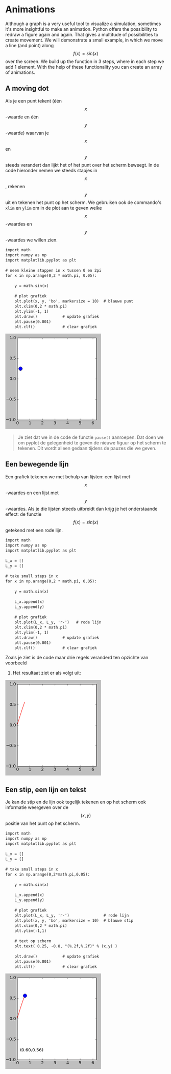 # Animations

Although a graph is a very useful tool to visualize a simulation, sometimes it's more insightful to make an animation. Python offers the possibility to redraw a figure again and again. That gives a multitude of possibilities to create movement. We will demonstrate a small example, in which we move a line (and point) along $$f(x)=sin(x)$$ over the screen. We build up the function in 3 steps, where in each step we add 1 element. With the help of these functionality you can create an array of animations.

## A moving dot

Als je een punt tekent (één $$x$$-waarde en één $$y$$-waarde) waarvan je $$x$$
en $$y$$ steeds verandert dan lijkt het of het punt over het scherm beweegt. In
de code hieronder nemen we steeds stapjes in $$x$$, rekenen $$y$$ uit en
tekenen het punt op het scherm. We gebruiken ook de commando's `xlim` en `ylim`
om in de plot aan te geven welke $$x$$-waardes en $$y$$-waardes we willen zien.


    import math
    import numpy as np
    import matplotlib.pyplot as plt
    
    # neem kleine stappen in x tussen 0 en 2pi
    for x in np.arange(0,2 * math.pi, 0.05):

        y = math.sin(x)

        # plot grafiek
        plt.plot(x, y, 'bo', markersize = 10)  # blauwe punt
        plt.xlim(0,2 * math.pi)
        plt.ylim(-1, 1)
        plt.draw()           # update grafiek
        plt.pause(0.001)
        plt.clf()            # clear grafiek

![](AnimationExampleSin1.gif)

> Je ziet dat we in de code de functie `pause()` aanroepen. Dat doen we om pyplot de gelegenheid te geven de nieuwe figuur op het scherm te tekenen. Dit wordt alleen gedaan tijdens de pauzes die we geven.

## Een bewegende lijn

Een grafiek tekenen we met behulp van lijsten: een lijst met $$x$$-waardes en
een lijst met $$y$$-waardes. Als je die lijsten steeds uitbreidt dan krijg je
het onderstaande effect: de functie $$f(x) = sin(x)$$ getekend met een rode
lijn.

    import math
    import numpy as np
    import matplotlib.pyplot as plt
    
    L_x = []
    L_y = []

    # take small steps in x
    for x in np.arange(0,2 * math.pi, 0.05):

        y = math.sin(x)

        L_x.append(x)
        L_y.append(y)

        # plot grafiek
        plt.plot(L_x, L_y, 'r-')   # rode lijn
        plt.xlim(0,2 * math.pi)
        plt.ylim(-1, 1)
        plt.draw()           # update grafiek
        plt.pause(0.001)
        plt.clf()            # clear grafiek


Zoals je ziet is de code maar drie regels veranderd ten opzichte van voorbeeld
1. Het resultaat ziet er als volgt uit:

![](AnimationExampleSin2.gif)

## Een stip, een lijn en tekst

Je kan de stip en de lijn ook tegelijk tekenen en op het scherm ook informatie
weergeven over de $$(x,y)$$ positie van het punt op het scherm.

    import math
    import numpy as np
    import matplotlib.pyplot as plt
    
    L_x = []
    L_y = []

    # take small steps in x
    for x in np.arange(0,2*math.pi,0.05):

        y = math.sin(x)

        L_x.append(x)
        L_y.append(y)

        # plot grafiek
        plt.plot(L_x, L_y, 'r-')               # rode lijn
        plt.plot(x, y, 'bo', markersize = 10)  # blauwe stip
        plt.xlim(0,2 * math.pi)
        plt.ylim(-1,1)

        # text op scherm      
        plt.text( 0.25, -0.8, "(%.2f,%.2f)" % (x,y) )  

        plt.draw()           # update grafiek
        plt.pause(0.001)
        plt.clf()            # clear grafiek

![](AnimationExampleSin3.gif)
